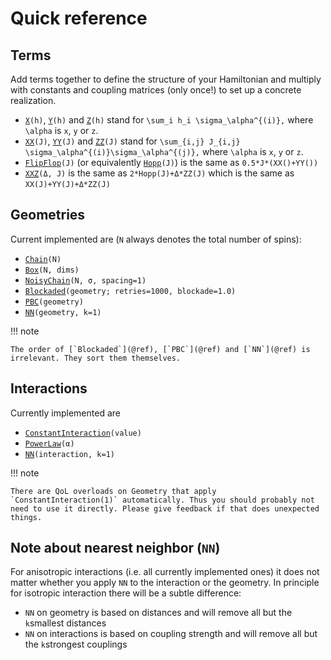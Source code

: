 # Quick reference

## Terms
Add terms together to define the structure of your Hamiltonian and multiply with constants and coupling matrices (only once!) to set up a concrete realization.
- [`X`](@ref)`(h)`, [`Y`](@ref)`(h)` and [`Z`](@ref)`(h)` stand for ``\sum_i h_i \sigma_\alpha^{(i)},`` where ``\alpha`` is ``x``, ``y`` or ``z``.
- [`XX`](@ref)`(J)`, [`YY`](@ref)`(J)` and [`ZZ`](@ref)`(J)` stand for ``\sum_{i,j} J_{i,j} \sigma_\alpha^{(i)}\sigma_\alpha^{(j)},`` where ``\alpha`` is ``x``, ``y`` or ``z``.
- [`FlipFlop`](@ref)`(J)` (or equivalently [`Hopp`](@ref)`(J)`) is the same as `0.5*J*(XX()+YY())`
- [`XXZ`](@ref)`(Δ, J)` is the same as `2*Hopp(J)+Δ*ZZ(J)` which is the same as `XX(J)+YY(J)+Δ*ZZ(J)`

## Geometries
Current implemented are (`N` always denotes the total number of spins):
- [`Chain`](@ref)`(N)`
- [`Box`](@ref)`(N, dims)`
- [`NoisyChain`](@ref)`(N, σ, spacing=1)`
- [`Blockaded`](@ref)`(geometry; retries=1000, blockade=1.0)`
- [`PBC`](@ref)`(geometry)`
- [`NN`](@ref)`(geometry, k=1)`

!!! note

    The order of [`Blockaded`](@ref), [`PBC`](@ref) and [`NN`](@ref) is irrelevant. They sort them themselves.

## Interactions
Currently implemented are
- [`ConstantInteraction`](@ref)`(value)`
- [`PowerLaw`](@ref)`(α)`
- [`NN`](@ref)`(interaction, k=1)`

!!! note

    There are QoL overloads on Geometry that apply `ConstantInteraction(1)` automatically. Thus you should probably not need to use it directly. Please give feedback if that does unexpected things.

## Note about nearest neighbor (`NN`)
For anisotropic interactions (i.e. all currently implemented ones) it does not matter whether you apply `NN` to the interaction or the geometry. In principle for isotropic interaction there will be a subtle difference:
- `NN` on geometry is based on distances and will remove all but the `k`smallest distances
- `NN` on interactions is based on coupling strength and will remove all but the `k`strongest couplings
